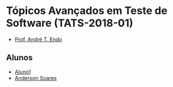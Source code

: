 ﻿# Tópicos Avançados em Teste de Software (TATS-2018-01)

- [Prof. André T. Endo](https://github.com/andreendo)

## Alunos

- [Aluno1](https://github.com/aluno1)
- [Anderson Soares](https://github.com/AndersonMSoares)
